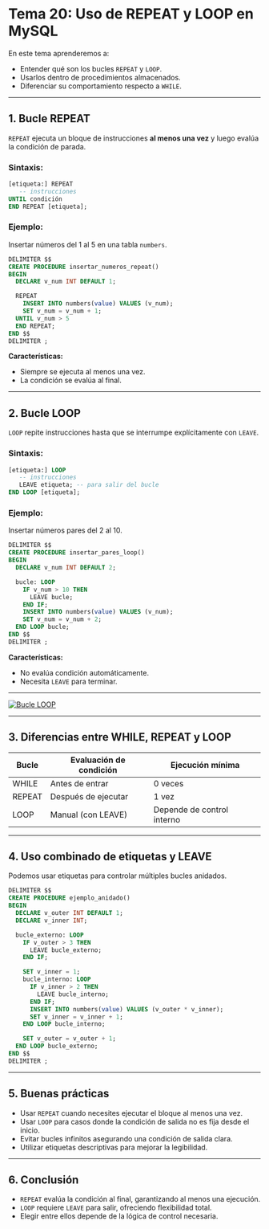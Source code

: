 # **Tema 20: Uso de REPEAT y LOOP en MySQL**

En este tema aprenderemos a:

- Entender qué son los bucles `REPEAT` y `LOOP`.
- Usarlos dentro de procedimientos almacenados.
- Diferenciar su comportamiento respecto a `WHILE`.

---

## **1. Bucle REPEAT**

`REPEAT` ejecuta un bloque de instrucciones **al menos una vez** y luego evalúa la condición de parada.

### **Sintaxis:**

```sql
[etiqueta:] REPEAT
   -- instrucciones
UNTIL condición
END REPEAT [etiqueta];
```

### **Ejemplo:**

Insertar números del 1 al 5 en una tabla `numbers`.

```sql
DELIMITER $$
CREATE PROCEDURE insertar_numeros_repeat()
BEGIN
  DECLARE v_num INT DEFAULT 1;

  REPEAT
    INSERT INTO numbers(value) VALUES (v_num);
    SET v_num = v_num + 1;
  UNTIL v_num > 5
  END REPEAT;
END $$
DELIMITER ;
```

**Características:**

- Siempre se ejecuta al menos una vez.
- La condición se evalúa al final.

---

## **2. Bucle LOOP**

`LOOP` repite instrucciones hasta que se interrumpe explícitamente con `LEAVE`.

### **Sintaxis:**

```sql
[etiqueta:] LOOP
   -- instrucciones
   LEAVE etiqueta; -- para salir del bucle
END LOOP [etiqueta];
```

### **Ejemplo:**

Insertar números pares del 2 al 10.

```sql
DELIMITER $$
CREATE PROCEDURE insertar_pares_loop()
BEGIN
  DECLARE v_num INT DEFAULT 2;

  bucle: LOOP
    IF v_num > 10 THEN
      LEAVE bucle;
    END IF;
    INSERT INTO numbers(value) VALUES (v_num);
    SET v_num = v_num + 2;
  END LOOP bucle;
END $$
DELIMITER ;
```

**Características:**

- No evalúa condición automáticamente.
- Necesita `LEAVE` para terminar.

---

[![Bucle LOOP](https://img.youtube.com/vi/F3lHxZ5jDa4/0.jpg)](https://www.youtube.com/watch?v=F3lHxZ5jDa4&list=PLzA2VyZwsq__lL586xdEFPJtV-gmYhP4N)

---

## **3. Diferencias entre WHILE, REPEAT y LOOP**

| Bucle  | Evaluación de condición | Ejecución mínima           |
| ------ | ----------------------- | -------------------------- |
| WHILE  | Antes de entrar         | 0 veces                    |
| REPEAT | Después de ejecutar     | 1 vez                      |
| LOOP   | Manual (con LEAVE)      | Depende de control interno |

---

## **4. Uso combinado de etiquetas y LEAVE**

Podemos usar etiquetas para controlar múltiples bucles anidados.

```sql
DELIMITER $$
CREATE PROCEDURE ejemplo_anidado()
BEGIN
  DECLARE v_outer INT DEFAULT 1;
  DECLARE v_inner INT;

  bucle_externo: LOOP
    IF v_outer > 3 THEN
      LEAVE bucle_externo;
    END IF;

    SET v_inner = 1;
    bucle_interno: LOOP
      IF v_inner > 2 THEN
        LEAVE bucle_interno;
      END IF;
      INSERT INTO numbers(value) VALUES (v_outer * v_inner);
      SET v_inner = v_inner + 1;
    END LOOP bucle_interno;

    SET v_outer = v_outer + 1;
  END LOOP bucle_externo;
END $$
DELIMITER ;
```

---

## **5. Buenas prácticas**

- Usar `REPEAT` cuando necesites ejecutar el bloque al menos una vez.
- Usar `LOOP` para casos donde la condición de salida no es fija desde el inicio.
- Evitar bucles infinitos asegurando una condición de salida clara.
- Utilizar etiquetas descriptivas para mejorar la legibilidad.

---

## **6. Conclusión**

- `REPEAT` evalúa la condición al final, garantizando al menos una ejecución.
- `LOOP` requiere `LEAVE` para salir, ofreciendo flexibilidad total.
- Elegir entre ellos depende de la lógica de control necesaria.
